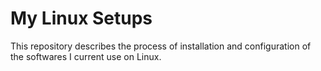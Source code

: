 # My Linux Setups

This repository describes the process of installation and configuration of the softwares I current use on Linux.
